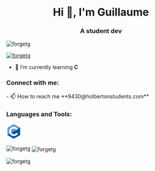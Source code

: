 <h1 align="center">Hi 👋, I'm Guillaume</h1>
<h3 align="center">A student dev</h3>

<p align="left"> <img src="https://komarev.com/ghpvc/?username=forgetg&label=Profile%20views&color=0e75b6&style=flat" alt="forgetg" /> </p>

<p align="left"> <a href="https://github.com/ryo-ma/github-profile-trophy"><img src="https://github-profile-trophy.vercel.app/?username=forgetg" alt="forgetg" /></a> </p>

- 🌱 I’m currently learning **C**

<h3 align="left">Connect with me:</h3>
- 📫 How to reach me **9430@holbertonstudents.com**
<p align="left">
</p>

<h3 align="left">Languages and Tools:</h3>
<p align="left"> <a href="https://www.cprogramming.com/" target="_blank" rel="noreferrer"> <img src="https://raw.githubusercontent.com/devicons/devicon/master/icons/c/c-original.svg" alt="c" width="40" height="40"/> </a> </p>

<p><img align="left" src="https://github-readme-stats.vercel.app/api/top-langs?username=forgetg&show_icons=true&locale=en&layout=compact" alt="forgetg" /></p>

<p>&nbsp;<img align="center" src="https://github-readme-stats.vercel.app/api?username=forgetg&show_icons=true&locale=en" alt="forgetg" /></p>

<p><img align="center" src="https://github-readme-streak-stats.herokuapp.com/?user=forgetg&" alt="forgetg" /></p>
